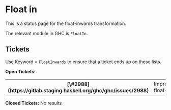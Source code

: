 # Float in



This is a status page for the float-inwards transformation.



The relevant module in GHC is `FloatIn`.


## Tickets



Use Keyword = `FloatInwards` to ensure that a ticket ends up on these lists.



**Open Tickets:**

<table><tr><th>[\#2988](https://gitlab.staging.haskell.org/ghc/ghc/issues/2988)</th>
<td>Improve float-in</td></tr></table>




**Closed Tickets:**
No results


